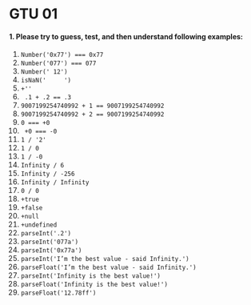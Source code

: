 # GTU 01

#### 1. Please try to guess, test, and then understand following examples:

  1. `Number('0x77') === 0x77`
  2. `Number('077') === 077`
  3. `Number(' 12')`
  4. `isNaN('     ')`
  5. `+''`
  6. ` .1 + .2 == .3`
  7. `9007199254740992 + 1 == 9007199254740992`
  8. `9007199254740992 + 2 == 9007199254740992`
  9. `0 === +0`
  10. ` +0 === -0`
  11. `1 / '2'`
  12. `1 / 0`
  13. `1 / -0`
  14. `Infinity / 6`
  15. `Infinity / -256`
  16. `Infinity / Infinity`
  17. `0 / 0`
  18. `+true`
  19. `+false`
  20. `+null`
  21. `+undefined`
  22. `parseInt('.2')`
  23. `parseInt('077a')`
  24. `parseInt('0x77a')`
  25. `parseInt('I’m the best value - said Infinity.')`
  26. `parseFloat('I’m the best value - said Infinity.')`
  27. `parseInt('Infinity is the best value!')`
  28. `parseFloat('Infinity is the best value!')`
  29. `parseFloat('12.78ff')`
